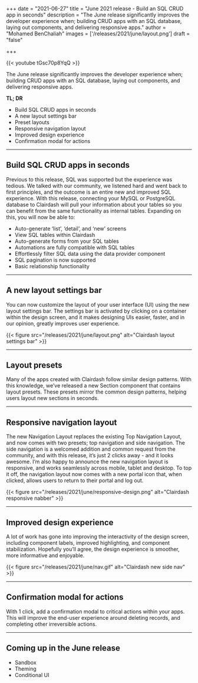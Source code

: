 +++
date = "2021-06-27"
title = "June 2021 release - Build an SQL CRUD app in seconds"
description = "The June release significantly improves the developer experience when; building CRUD apps with an SQL database, laying out components, and delivering responsive apps."
author = "Mohamed BenChaliah"
images = ['/releases/2021/june/layout.png']
draft = "false"

+++

 {{< youtube tGsc70p8YqQ >}}

The June release significantly improves the developer experience when; building CRUD apps with an SQL database, laying out components, and delivering responsive apps.

**TL; DR**

- Build SQL CRUD apps in seconds
- A new layout settings bar
- Preset layouts
- Responsive navigation layout
- Improved design experience
- Confirmation modal for actions

---

## Build SQL CRUD apps in seconds

Previous to this release, SQL was supported but the experience was tedious. We talked with our community, we listened hard and went back to first principles, and the outcome is an entire new and improved SQL experience. With this release, connecting your MySQL or PostgreSQL database to Clairdash will pull your information about your tables so you can benefit from the same functionality as internal tables. Expanding on this, you will now be able to:

- Auto-generate ‘list’, ‘detail’, and ‘new’ screens
- View SQL tables within Clairdash
- Auto-generate forms from your SQL tables
- Automations are fully compatible with SQL tables
- Effortlessly filter SQL data using the data provider component
- SQL pagination is now supported
- Basic relationship functionality



---

## A new layout settings bar

You can now customize the layout of your user interface (UI) using the new layout settings bar. The settings bar is activated by clicking on a container within the design screen, and it makes designing UIs easier, faster, and in our opinion, greatly improves user experience. 

{{< figure src="/releases/2021/june/layout.png" alt="Clairdash layout settings bar" >}}





---

## Layout presets

Many of the apps created with Clairdash follow similar design patterns. With this knowledge, we’ve released a new Section component that contains layout presets. These presets mirror the common design patterns, helping users layout new sections in seconds. 



---

## Responsive navigation layout

The new Navigation Layout replaces the existing Top Navigation Layout, and now comes with two presets; top navigation and side navigation. The side navigation is a welcomed addition and common request from the community, and with this release, it’s just 2 clicks away - and it looks awesome. I’m also happy to announce the new navigation layout is responsive, and works seamlessly across mobile, tablet and desktop. To top it off, the navigation layout now comes with a new portal icon that, when clicked, allows users to return to their portal and log out.

{{< figure src="/releases/2021/june/responsive-design.png" alt="Clairdash responsive nabber" >}}



---

## Improved design experience

A lot of work has gone into improving the interactivity of the design screen, including component labels, improved highlighting, and component stabilization. Hopefully you’ll agree, the design experience is smoother, more informative and enjoyable.

{{< figure src="/releases/2021/june/nav.gif" alt="Clairdash new side nav" >}}



---



## Confirmation modal for actions

With 1 click, add a confirmation modal to critical actions within your apps. This will improve the end-user experience around deleting records, and completing other irreversible actions.



---



## Coming up in the June release

- Sandbox
- Theming
- Conditional UI